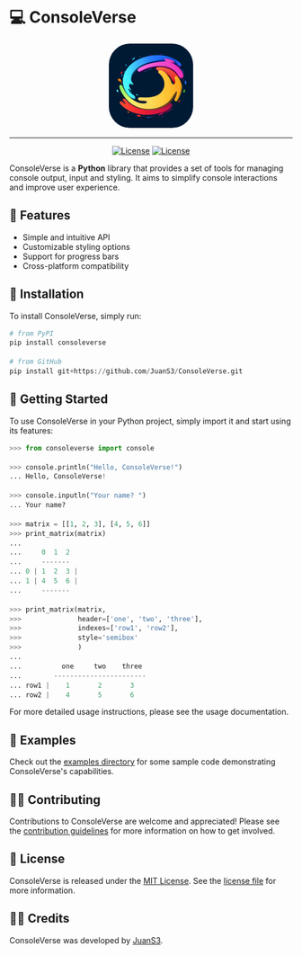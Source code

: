 # 💻 ConsoleVerse


<center>
<img src="docs/img/ConsoleVerse_logo_fullcolor.png" width="150" style="border-radius: 25%;">

<hr>

[![License](https://img.shields.io/github/license/JuanS3/consoleverse)](https://github.com/JuanS3/consoleverse/blob/main/LICENSE)
[![License](https://img.shields.io/github/languages/code-size/JuanS3/consoleverse?color=green&logo=python)](https://img.shields.io/github/languages/code-size/JuanS3/consoleverse?color=green&logo=python)

</center>



ConsoleVerse is a **Python** library that provides a set of tools for managing console output, input and styling. It aims to simplify console interactions and improve user experience.

## 🚀 Features

- Simple and intuitive API
- Customizable styling options
- Support for progress bars
- Cross-platform compatibility

## 💾 Installation

To install ConsoleVerse, simply run:

```python
# from PyPI
pip install consoleverse

# from GitHub
pip install git+https://github.com/JuanS3/ConsoleVerse.git
```


## 📕 Getting Started

To use ConsoleVerse in your Python project, simply import it and start using its features:

```python
>>> from consoleverse import console

>>> console.println("Hello, ConsoleVerse!")
... Hello, ConsoleVerse!

>>> console.inputln("Your name? ")
... Your name?

>>> matrix = [[1, 2, 3], [4, 5, 6]]
>>> print_matrix(matrix)
...
...     0  1  2
...     -------
... 0 | 1  2  3 |
... 1 | 4  5  6 |
...     -------

>>> print_matrix(matrix,
>>>              header=['one', 'two', 'three'],
>>>              indexes=['row1', 'row2'],
>>>              style='semibox'
>>>              )
...
...          one     two    three
...        -----------------------
... row1 |    1       2       3
... row2 |    4       5       6
```

For more detailed usage instructions, please see the usage documentation.

## 📃 Examples
Check out the [examples directory](examples/) for some sample code demonstrating ConsoleVerse's capabilities.

## 🖐🏻 Contributing
Contributions to ConsoleVerse are welcome and appreciated! Please see the [contribution guidelines](CONTRIBUTING.md) for more information on how to get involved.

## 📜 License
ConsoleVerse is released under the [MIT License](LICENSE). See the [license file](LICENSE) for more information.

## 👏🏻 Credits
ConsoleVerse was developed by [JuanS3](github.com/JuanS3).